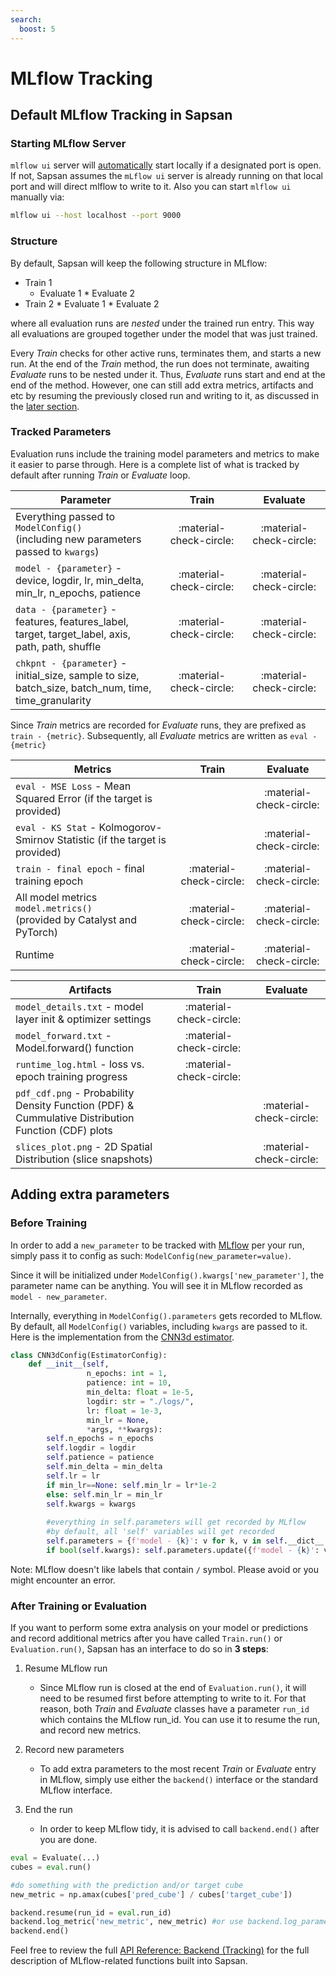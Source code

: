 ```yaml
---
search:
  boost: 5
---
```


# MLflow Tracking

## Default MLflow Tracking in Sapsan

### Starting MLflow Server
`mlflow ui` server will <ins>automatically</ins> start locally if a designated port is open. If not, Sapsan assumes the `mLflow ui` server is already running on that local port and will direct mlflow to write to it. Also you can start `mlflow ui` manually via:
```bash
mlflow ui --host localhost --port 9000
```

### Structure
By default, Sapsan will keep the following structure in MLflow:



- Train 1
     * Evaluate 1
      * Evaluate 2
- Train 2
      * Evaluate 1
      * Evaluate 2

where all evaluation runs are _nested_ under the trained run entry. This way all evaluations are grouped together under the model that was just trained.

Every _Train_ checks for other active runs, terminates them, and starts a new run. At the end of the _Train_ method, the run does not terminate, awaiting _Evaluate_ runs to be nested under it. Thus, _Evaluate_ runs start and end at the end of the method. However, one can still add extra metrics, artifacts and etc by resuming the previously closed run and writing to it, as discussed in the [later section](#after-training-or-evaluation).

### Tracked Parameters

Evaluation runs include the training model parameters and metrics to make it easier to parse through. Here is a complete list of what is tracked by default after running _Train_ or _Evaluate_ loop.

|Parameter|Train|Evaluate|
|-----| :---: | :---: |
|Everything passed to `ModelConfig()` <br/> (including new parameters passed to `kwargs`) | :material-check-circle: | :material-check-circle:|
|`model - {parameter}` - device, logdir, lr, min_delta, <br/> min_lr, n_epochs, patience <br/> | :material-check-circle: | :material-check-circle:|
|`data - {parameter}` - features, features_label, <br/> target, target_label, axis, path, path, shuffle | :material-check-circle: | :material-check-circle:|
|`chkpnt - {parameter}` - initial_size, sample to size, <br/> batch_size, batch_num, time, time_granularity <br/> | :material-check-circle: | :material-check-circle:|


Since _Train_ metrics are recorded for _Evaluate_ runs, they are prefixed as `train - {metric}`. Subsequently, all _Evaluate_ metrics are written as `eval - {metric}`

Metrics|Train|Evaluate|
|-----| :---: | :---: |
|`eval - MSE Loss` - Mean Squared Error (if the target is provided)| | :material-check-circle: |
|`eval - KS Stat` - Kolmogorov-Smirnov Statistic (if the target is provided)| | :material-check-circle: |
|`train - final epoch` - final training epoch| :material-check-circle: | :material-check-circle: |
|All model metrics `model.metrics()` <br/> (provided by Catalyst and PyTorch) | :material-check-circle: | :material-check-circle: |
|Runtime| :material-check-circle: | :material-check-circle: |

|Artifacts|Train|Evaluate|
|-----| :---: | :---: |
|`model_details.txt` - model layer init & optimizer settings | :material-check-circle: | |
|`model_forward.txt` - Model.forward() function| :material-check-circle: | |
|`runtime_log.html` - loss vs. epoch training progress| :material-check-circle: | |
|`pdf_cdf.png` - Probability Density Function (PDF) & <br/> Cummulative Distribution Function (CDF) plots| | :material-check-circle: |
|`slices_plot.png` - 2D Spatial Distribution (slice snapshots)| | :material-check-circle: |

## Adding extra parameters
### Before Training

In order to add a `new_parameter` to be tracked with [MLflow](https://www.mlflow.org/docs/latest/index.html) per your run, simply pass it to config as such: `ModelConfig(new_parameter=value)`. 

Since it will be initialized under `ModelConfig().kwargs['new_parameter']`, the parameter name can be anything. You will see it in MLflow recorded as `model - new_parameter`.

Internally, everything in `ModelConfig().parameters` gets recorded to MLflow. By default, all `ModelConfig()` variables, including `kwargs` are passed to it. Here is the implementation from the [CNN3d estimator](https://github.com/pikarpov-LANL/Sapsan/blob/master/sapsan/lib/estimator/cnn/spacial_3d_encoder.py).

```python
class CNN3dConfig(EstimatorConfig):
    def __init__(self,
                 n_epochs: int = 1,
                 patience: int = 10,
                 min_delta: float = 1e-5,
                 logdir: str = "./logs/",
                 lr: float = 1e-3,
                 min_lr = None,
                 *args, **kwargs):
        self.n_epochs = n_epochs
        self.logdir = logdir
        self.patience = patience
        self.min_delta = min_delta
        self.lr = lr
        if min_lr==None: self.min_lr = lr*1e-2
        else: self.min_lr = min_lr
        self.kwargs = kwargs
        
        #everything in self.parameters will get recorded by MLflow
        #by default, all 'self' variables will get recorded
        self.parameters = {f'model - {k}': v for k, v in self.__dict__.items() if k != 'kwargs'}
        if bool(self.kwargs): self.parameters.update({f'model - {k}': v for k, v in self.kwargs.items()})
```

Note: MLflow doesn't like labels that contain `/` symbol. Please avoid or you might encounter an error.

### After Training or Evaluation

If you want to perform some extra analysis on your model or predictions and record additional metrics after you have called `Train.run()` or `Evaluation.run()`, Sapsan has an interface to do so in **3 steps**:

1. Resume MLflow run
   * Since MLflow run is closed at the end of `Evaluation.run()`, it will need to be resumed first before attempting to write to it. For that reason, both _Train_ and _Evaluate_ classes have a parameter `run_id` which contains the MLflow run_id. You can use it to resume the run, and record new metrics.

2. Record new parameters
   * To add extra parameters to the most recent _Train_ or _Evaluate_ entry in MLflow, simply use either the `backend()` interface or the standard MLflow interface.

3. End the run
   * In order to keep MLflow tidy, it is advised to call `backend.end()` after you are done.

```python
eval = Evaluate(...)
cubes = eval.run()

#do something with the prediction and/or target cube
new_metric = np.amax(cubes['pred_cube'] / cubes['target_cube'])

backend.resume(run_id = eval.run_id)
backend.log_metric('new_metric', new_metric) #or use backend.log_parameter() or backend.log_artifact()
backend.end()
```
Feel free to review the full [API Reference: Backend (Tracking)](/api/#mlflowbackend) for the full description of MLflow-related functions built into Sapsan. 